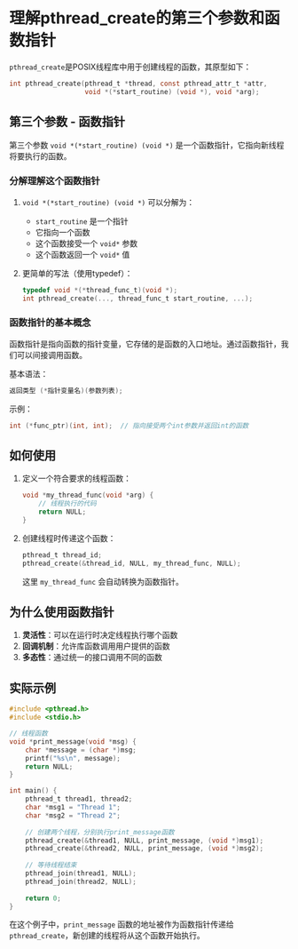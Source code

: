 # 理解pthread_create的第三个参数和函数指针

`pthread_create`是POSIX线程库中用于创建线程的函数，其原型如下：

```c
int pthread_create(pthread_t *thread, const pthread_attr_t *attr,
                   void *(*start_routine) (void *), void *arg);
```

## 第三个参数 - 函数指针

第三个参数 `void *(*start_routine) (void *)` 是一个函数指针，它指向新线程将要执行的函数。

### 分解理解这个函数指针

1. `void *(*start_routine) (void *)` 可以分解为：
   - `start_routine` 是一个指针
   - 它指向一个函数
   - 这个函数接受一个 `void*` 参数
   - 这个函数返回一个 `void*` 值

2. 更简单的写法（使用typedef）：
   ```c
   typedef void *(*thread_func_t)(void *);
   int pthread_create(..., thread_func_t start_routine, ...);
   ```

### 函数指针的基本概念

函数指针是指向函数的指针变量，它存储的是函数的入口地址。通过函数指针，我们可以间接调用函数。

基本语法：
```c
返回类型 (*指针变量名)(参数列表);
```

示例：
```c
int (*func_ptr)(int, int);  // 指向接受两个int参数并返回int的函数
```

## 如何使用

1. 定义一个符合要求的线程函数：
   ```c
   void *my_thread_func(void *arg) {
       // 线程执行的代码
       return NULL;
   }
   ```

2. 创建线程时传递这个函数：
   ```c
   pthread_t thread_id;
   pthread_create(&thread_id, NULL, my_thread_func, NULL);
   ```

   这里 `my_thread_func` 会自动转换为函数指针。

## 为什么使用函数指针

1. **灵活性**：可以在运行时决定线程执行哪个函数
2. **回调机制**：允许库函数调用用户提供的函数
3. **多态性**：通过统一的接口调用不同的函数

## 实际示例

```c
#include <pthread.h>
#include <stdio.h>

// 线程函数
void *print_message(void *msg) {
    char *message = (char *)msg;
    printf("%s\n", message);
    return NULL;
}

int main() {
    pthread_t thread1, thread2;
    char *msg1 = "Thread 1";
    char *msg2 = "Thread 2";
    
    // 创建两个线程，分别执行print_message函数
    pthread_create(&thread1, NULL, print_message, (void *)msg1);
    pthread_create(&thread2, NULL, print_message, (void *)msg2);
    
    // 等待线程结束
    pthread_join(thread1, NULL);
    pthread_join(thread2, NULL);
    
    return 0;
}
```

在这个例子中，`print_message` 函数的地址被作为函数指针传递给 `pthread_create`，新创建的线程将从这个函数开始执行。